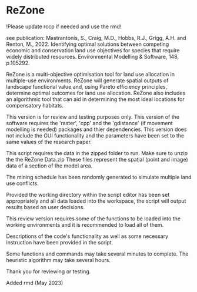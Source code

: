 # ReZone
!Please update rccp if needed and use the rmd!

see publication:
Mastrantonis, S., Craig, M.D., Hobbs, R.J., Grigg, A.H. and Renton, M., 2022. Identifying optimal solutions between competing economic and conservation land use objectives for species that require widely distributed resources. Environmental Modelling & Software, 148, p.105292.

ReZone is a multi-objective optimisation tool for land use allocation in multiple-use environments.
ReZone will generate spatial outputs of landscape functional value and, using Pareto efficiency principles, determine optimal outcomes for land use allocation. 
ReZone also includes an algorithmic tool that can aid in determining the most ideal locations for compensatory habitats. 

This version is for review and testing purposes only.
This version of the software requires the 'raster', 'cpp' and the 'gdistance' (if movement modelling is needed) packages and thier dependencies. 
This version does not include the GUI functionality and the parameters have been set to the same values of the research paper.

This script requires the data in the zipped folder to run. Make sure to unzip the the ReZone Data.zip These files represent the spatial (point and image) data of a section of the model area.

The mining schedule has been randomly generated to simulate multiple land use conflicts. 

Provided the working directory within the script editor has been set appropriately and all data loaded into the workspace, the script will output results based on user decisions.

This review version requires some of the functions to be loaded into the working environments and it is recommended to load all of them.

Descriptions of the code's functionality as well as some necessary instruction have been provided in the script. 

Some functions and commands may take several minutes to complete. The heuristic algorithm may take several hours. 

Thank you for reviewing or testing.

Added rmd (May 2023)
